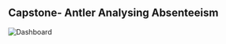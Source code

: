 ## Capstone- Antler Analysing Absenteeism

![Dashboard](https://github.com/pallavi1230/Tableau-Project/assets/155734492/709fb9ad-942a-4586-bc16-d00944637e0b)
